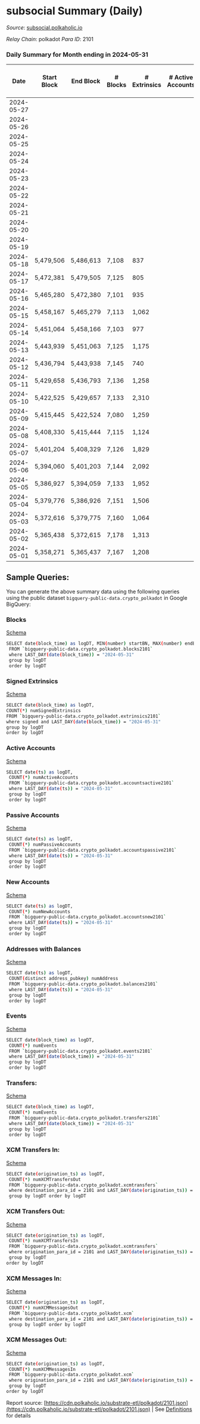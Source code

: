 # subsocial Summary (Daily)

_Source_: [subsocial.polkaholic.io](https://subsocial.polkaholic.io)

*Relay Chain*: polkadot
*Para ID*: 2101



### Daily Summary for Month ending in 2024-05-31


| Date    | Start Block | End Block | # Blocks | # Extrinsics | # Active Accounts | # Passive Accounts | # New Accounts | # Addresses | # Events  | # Transfers ($USD) | # XCM Transfers In ($USD) | # XCM Transfers Out ($USD) | # XCM In | # XCM Out | Issues |
|---------|-------------|-----------|----------|--------------|-------------------|--------------------|----------------|-------------|-----------|--------------------|---------------------------|----------------------------|----------|-----------|--------|
| 2024-05-27 |  |  |  |  |  |  |  |  |  |   |   |   |  |  |  |
| 2024-05-26 |  |  |  |  |  |  |  |  |  |   |   |   |  |  |  |
| 2024-05-25 |  |  |  |  |  |  |  |  |  |   |   |   |  |  |  |
| 2024-05-24 |  |  |  |  |  |  |  |  |  |   |   |   |  |  |  |
| 2024-05-23 |  |  |  |  |  |  |  |  |  |   |   |   |  |  |  |
| 2024-05-22 |  |  |  |  |  |  |  |  |  |   |   |   |  |  |  |
| 2024-05-21 |  |  |  |  |  |  |  |  |  |   |   |   |  |  |  |
| 2024-05-20 |  |  |  |  |  |  |  |  |  |   |   |   |  |  |  |
| 2024-05-19 |  |  |  |  |  |  |  |  |  |   |   |   |  |  |  |
| 2024-05-18 | 5,479,506 | 5,486,613 | 7,108 | 837 |  |  |  |  | 17,810 | 15  |   |   |  |  |  |
| 2024-05-17 | 5,472,381 | 5,479,505 | 7,125 | 805 |  |  |  |  | 17,667 | 4  |   |   |  |  |  |
| 2024-05-16 | 5,465,280 | 5,472,380 | 7,101 | 935 |  |  |  |  | 18,201 | 19  |   |   |  |  |  |
| 2024-05-15 | 5,458,167 | 5,465,279 | 7,113 | 1,062 |  |  |  |  | 18,711 | 4  |   |   |  |  |  |
| 2024-05-14 | 5,451,064 | 5,458,166 | 7,103 | 977 |  |  |  |  | 18,322 | 23  |   |   |  |  |  |
| 2024-05-13 | 5,443,939 | 5,451,063 | 7,125 | 1,175 |  |  |  |  | 19,676 | 265  |   |   |  |  |  |
| 2024-05-12 | 5,436,794 | 5,443,938 | 7,145 | 740 |  |  |  |  | 17,339 | 7  |   |   |  |  |  |
| 2024-05-11 | 5,429,658 | 5,436,793 | 7,136 | 1,258 |  |  |  |  | 20,196 | 6  |   |   |  |  |  |
| 2024-05-10 | 5,422,525 | 5,429,657 | 7,133 | 2,310 |  |  |  |  | 26,489 | 11  |   |   |  |  |  |
| 2024-05-09 | 5,415,445 | 5,422,524 | 7,080 | 1,259 |  |  |  |  | 19,585 | 28  |   |   |  |  |  |
| 2024-05-08 | 5,408,330 | 5,415,444 | 7,115 | 1,124 |  |  |  |  | 19,018 | 10  |   |   |  |  |  |
| 2024-05-07 | 5,401,204 | 5,408,329 | 7,126 | 1,829 |  |  |  |  | 24,005 | 316  |   |   |  |  |  |
| 2024-05-06 | 5,394,060 | 5,401,203 | 7,144 | 2,092 |  |  |  |  | 25,224 | 14  |   |   |  |  |  |
| 2024-05-05 | 5,386,927 | 5,394,059 | 7,133 | 1,952 |  |  |  |  | 24,901 | 12  |   |   |  |  |  |
| 2024-05-04 | 5,379,776 | 5,386,926 | 7,151 | 1,506 |  |  |  |  | 22,212 | 6  |   |   |  |  |  |
| 2024-05-03 | 5,372,616 | 5,379,775 | 7,160 | 1,064 |  |  |  |  | 19,257 | 13  |   |   |  |  |  |
| 2024-05-02 | 5,365,438 | 5,372,615 | 7,178 | 1,313 |  |  |  |  | 20,643 | 4  |   |   |  |  |  |
| 2024-05-01 | 5,358,271 | 5,365,437 | 7,167 | 1,208 |  |  |  |  | 19,910 | 12  |   |   |  |  |  |

## Sample Queries:
You can generate the above summary data using the following queries using the public dataset `bigquery-public-data.crypto_polkadot` in Google BigQuery:


### Blocks 

[Schema](https://github.com/colorfulnotion/substrate-etl/blob/main/schema/blocks.json)

```bash
SELECT date(block_time) as logDT, MIN(number) startBN, MAX(number) endBN, COUNT(*) numBlocks 
 FROM `bigquery-public-data.crypto_polkadot.blocks2101`  
 where LAST_DAY(date(block_time)) = "2024-05-31" 
 group by logDT 
 order by logDT
```

### Signed Extrinsics 

[Schema](https://github.com/colorfulnotion/substrate-etl/blob/main/schema/extrinsics.json)

```bash
SELECT date(block_time) as logDT, 
COUNT(*) numSignedExtrinsics 
FROM `bigquery-public-data.crypto_polkadot.extrinsics2101`  
where signed and LAST_DAY(date(block_time)) = "2024-05-31" 
group by logDT 
order by logDT
```

### Active Accounts 

[Schema](https://github.com/colorfulnotion/substrate-etl/blob/main/schema/accountsactive.json)

```bash
SELECT date(ts) as logDT, 
 COUNT(*) numActiveAccounts 
 FROM `bigquery-public-data.crypto_polkadot.accountsactive2101` 
 where LAST_DAY(date(ts)) = "2024-05-31" 
 group by logDT 
 order by logDT
```

### Passive Accounts 

[Schema](https://github.com/colorfulnotion/substrate-etl/blob/main/schema/accountspassive.json)

```bash
SELECT date(ts) as logDT, 
 COUNT(*) numPassiveAccounts 
 FROM `bigquery-public-data.crypto_polkadot.accountspassive2101` 
 where LAST_DAY(date(ts)) = "2024-05-31" 
 group by logDT 
 order by logDT
```

### New Accounts 

[Schema](https://github.com/colorfulnotion/substrate-etl/blob/main/schema/accountsnew.json)

```bash
SELECT date(ts) as logDT, 
 COUNT(*) numNewAccounts 
 FROM `bigquery-public-data.crypto_polkadot.accountsnew2101` 
 where LAST_DAY(date(ts)) = "2024-05-31" 
 group by logDT
 order by logDT
```

### Addresses with Balances 

[Schema](https://github.com/colorfulnotion/substrate-etl/blob/main/schema/balances.json)

```bash
SELECT date(ts) as logDT,
 COUNT(distinct address_pubkey) numAddress 
 FROM `bigquery-public-data.crypto_polkadot.balances2101` 
 where LAST_DAY(date(ts)) = "2024-05-31" 
 group by logDT 
 order by logDT
```

### Events 

[Schema](https://github.com/colorfulnotion/substrate-etl/blob/main/schema/events.json)

```bash
SELECT date(block_time) as logDT, 
 COUNT(*) numEvents 
 FROM `bigquery-public-data.crypto_polkadot.events2101` 
 where LAST_DAY(date(block_time)) = "2024-05-31" 
 group by logDT 
 order by logDT
```

### Transfers:

[Schema](https://github.com/colorfulnotion/substrate-etl/blob/main/schema/transfers.json)

```bash
SELECT date(block_time) as logDT, 
 COUNT(*) numEvents 
 FROM `bigquery-public-data.crypto_polkadot.transfers2101` 
 where LAST_DAY(date(block_time)) = "2024-05-31" 
 group by logDT 
 order by logDT
```

### XCM Transfers In: 

[Schema](https://github.com/colorfulnotion/substrate-etl/blob/main/schema/xcmtransfers.json)

```bash
SELECT date(origination_ts) as logDT, 
 COUNT(*) numXCMTransfersOut 
 FROM `bigquery-public-data.crypto_polkadot.xcmtransfers` 
 where destination_para_id = 2101 and LAST_DAY(date(origination_ts)) = "2024-05-31" 
 group by logDT order by logDT
```

### XCM Transfers Out: 

[Schema](https://github.com/colorfulnotion/substrate-etl/blob/main/schema/xcmtransfers.json)

```bash
SELECT date(origination_ts) as logDT, 
 COUNT(*) numXCMTransfersIn 
 FROM `bigquery-public-data.crypto_polkadot.xcmtransfers` 
 where origination_para_id = 2101 and LAST_DAY(date(origination_ts)) = "2024-05-31" 
 group by logDT 
order by logDT
```

### XCM Messages In: 

[Schema](https://github.com/colorfulnotion/substrate-etl/blob/main/schema/xcm.json)

```bash
SELECT date(origination_ts) as logDT, 
 COUNT(*) numXCMMessagesOut 
 FROM `bigquery-public-data.crypto_polkadot.xcm` 
 where destination_para_id = 2101 and LAST_DAY(date(origination_ts)) = "2024-05-31" 
 group by logDT order by logDT
```

### XCM Messages Out: 

[Schema](https://github.com/colorfulnotion/substrate-etl/blob/main/schema/xcm.json)

```bash
SELECT date(origination_ts) as logDT, 
 COUNT(*) numXCMMessagesIn 
 FROM `bigquery-public-data.crypto_polkadot.xcm` 
 where origination_para_id = 2101 and LAST_DAY(date(origination_ts)) = "2024-05-31" 
 group by logDT 
order by logDT
```


Report source: [https://cdn.polkaholic.io/substrate-etl/polkadot/2101.json](https://cdn.polkaholic.io/substrate-etl/polkadot/2101.json) | See [Definitions](/DEFINITIONS.md) for details
